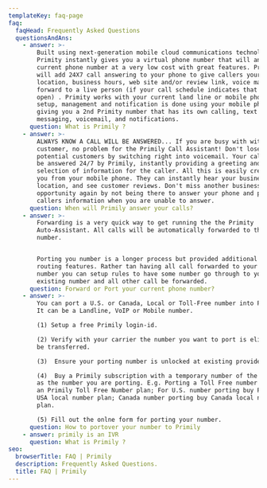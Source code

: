 ```yaml
---
templateKey: faq-page
faq:
  faqHead: Frequently Asked Questions
  questionsAndAns:
    - answer: >-
        Built using next-generation mobile cloud communications technology,
        Primity instantly gives you a virtual phone number that will answer your
        current phone number at a very low cost with great features. Primity
        will add 24X7 call answering to your phone to give callers your
        location, business hours, web site and/or review link, voice mail, or
        forward to a live person (if your call schedule indicates that you are
        open) . Primity works with your current land line or mobile phone. All
        setup, management and notification is done using your mobile phone,
        giving you a 2nd Primity number that has its own calling, text
        messaging, voicemail, and notifications.
      question: What is Primily ?
    - answer: >-
        ALWAYS KNOW A CALL WILL BE ANSWERED... If you are busy with with a
        customer, no problem for the Primily Call Assistant! Don't lose
        potential customers by switching right into voicemail. Your calls will
        be answered 24/7 by Primily, instantly providing a greeting and a
        selection of information for the caller. All this is easily created by
        you from your mobile phone. They can instantly hear your business hours,
        location, and see customer reviews. Don't miss another business
        opportunity again by not being there to answer your phone and provide
        callers information when you are unable to answer.
      question: When will Primily answer your calls?
    - answer: >-
        Forwarding is a very quick way to get running the the Primity
        Auto-Assistant. All calls will be automatically forwarded to the Primity
        number.


        Porting you number is a longer process but provided additional call
        routing features. Rather tan having all call forwarded to your Primity
        number you can setup rules to have some number go through to your
        existing number and all other call be forwarded. 
      question: Forward or Port your current phone number?
    - answer: >-
        You can port a U.S. or Canada, Local or Toll-Free number into Primily.
        It can be a Landline, VoIP or Mobile number.

        (1) Setup a free Primily login-id. 

        (2) Verify with your carrier the number you want to port is eligible to
        be transferred.

        (3)  Ensure your porting number is unlocked at existing provider.

        (4)  Buy a Primily subscription with a temporary number of the same type
        as the number you are porting. E.g. Porting a Toll Free number requires
        an Primily Toll Free Number plan; For U.S. number porting buy Primily
        USA local number plan; Canada number porting buy Canada local number
        plan.

        (5) Fill out the onlne form for porting your number.
      question: How to portover your number to Primily
    - answer: primily is an IVR
      question: What is Primily ?
seo:
  browserTitle: FAQ | Primily
  description: Frequently Asked Questions.
  title: FAQ | Primily
---
```


